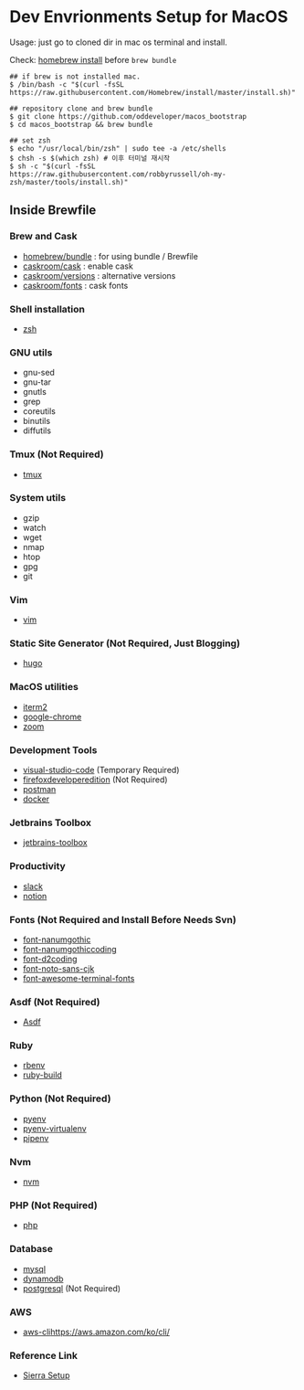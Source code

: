 # Dev Envrionments Setup for MacOS

Usage: just go to cloned dir in mac os terminal and install.

Check: [homebrew install](https://brew.sh/) before ```brew bundle```

```
## if brew is not installed mac.
$ /bin/bash -c "$(curl -fsSL https://raw.githubusercontent.com/Homebrew/install/master/install.sh)"

## repository clone and brew bundle
$ git clone https://github.com/oddeveloper/macos_bootstrap
$ cd macos_bootstrap && brew bundle

## set zsh
$ echo "/usr/local/bin/zsh" | sudo tee -a /etc/shells
$ chsh -s $(which zsh) # 이후 터미널 재시작
$ sh -c "$(curl -fsSL https://raw.githubusercontent.com/robbyrussell/oh-my-zsh/master/tools/install.sh)"
```

## Inside Brewfile

### Brew and Cask
* [homebrew/bundle](https://github.com/Homebrew/homebrew-bundle) : for using bundle / Brewfile
* [caskroom/cask](https://caskroom.github.io) : enable cask
* [caskroom/versions](https://github.com/caskroom/homebrew-versions) : alternative versions
* [caskroom/fonts](https://github.com/caskroom/homebrew-fonts) : cask fonts

### Shell installation
* [zsh](http://www.zsh.org)

### GNU utils
* gnu-sed
* gnu-tar
* gnutls
* grep
* coreutils
* binutils
* diffutils

### Tmux (Not Required)
* [tmux](https://tmux.github.io)

### System utils
* gzip
* watch
* wget
* nmap
* htop
* gpg
* git

### Vim
* [vim](http://www.vim.org)

### Static Site Generator (Not Required, Just Blogging)
* [hugo](https://gohugo.io)

### MacOS utilities
* [iterm2](https://www.iterm2.com)
* [google-chrome](https://www.google.com/chrome/)
* [zoom](https://zoom.us/)

### Development Tools
* [visual-studio-code](https://code.visualstudio.com) (Temporary Required)
* [firefoxdeveloperedition](https://www.mozilla.org/firefox/developer/) (Not Required)
* [postman](https://www.postman.com/)
* [docker](https://www.docker.com/)

### Jetbrains Toolbox
* [jetbrains-toolbox](https://www.jetbrains.com/toolbox/)

### Productivity
* [slack](http://slack.com/)
* [notion](https://www.notion.so/)

### Fonts (Not Required and Install Before Needs Svn)
* [font-nanumgothic](http://hangeul.naver.com/font)
* [font-nanumgothiccoding](https://github.com/naver/nanumfont)
* [font-d2coding](https://github.com/naver/d2codingfont)
* [font-noto-sans-cjk](https://www.google.com/get/noto/help/cjk/)
* [font-awesome-terminal-fonts](https://github.com/gabrielelana/awesome-terminal-fonts)

### Asdf (Not Required)
* [Asdf](https://asdf-vm.com/#/)

### Ruby
* [rbenv](https://github.com/rbenv/rbenv)
* [ruby-build](https://github.com/rbenv/ruby-build#readme)

### Python (Not Required)
* [pyenv](https://github.com/yyuu/pyenv)
* [pyenv-virtualenv](https://github.com/yyuu/pyenv-virtualenv)
* [pipenv](https://github.com/pypa/pipenv)

### Nvm
* [nvm](https://github.com/nvm-sh/nvm)

### PHP (Not Required)
* [php](https://www.php.net/)

### Database
* [mysql](https://www.mysql.com/)
* [dynamodb](https://aws.amazon.com/ko/dynamodb/)
* [postgresql](https://www.postgresql.org/) (Not Required)

### AWS
* [aws-cli]()https://aws.amazon.com/ko/cli/

### Reference Link
* [Sierra Setup](https://blog.funspaces.org/2016/12/09/sierra-setup/)
